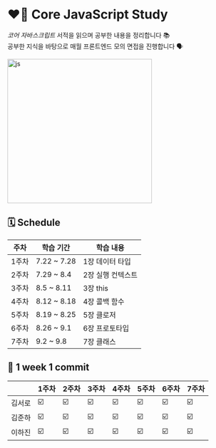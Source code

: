 # ❤️‍🔥 Core JavaScript Study
*코어 자바스크립트* 서적을 읽으며 공부한 내용을 정리합니다 📚  
공부한 지식을 바탕으로 매월 프론트엔드 모의 면접을 진행합니다 🗣️  

<img width="324" alt="js" src="https://github.com/user-attachments/assets/d445b24e-e10e-4324-a4a8-81b58ed70118">

## 🗓️ Schedule
|주차|학습 기간|학습 내용|
|--|--|--|
|1주차|7.22 ~ 7.28|1장 데이터 타입|
|2주차|7.29 ~ 8.4|2장 실행 컨텍스트|
|3주차|8.5 ~ 8.11|3장 this|
|4주차|8.12 ~ 8.18|4장 콜백 함수|
|5주차|8.19 ~ 8.25|5장 클로저|
|6주차|8.26 ~ 9.1|6장 프로토타입|
|7주차|9.2 ~ 9.8|7장 클래스|

## 📝 1 week 1 commit
| |1주차|2주차|3주차|4주차|5주차|6주차|7주차|
|--|--|--|--|--|--|--|--|
|김서로|☑️|☑️|☑️|☑️|☑️|☑️|☑️|
|김준하|☑️|☑️|☑️|☑️|☑️|☑️|☑️|
|이하진|☑️|☑️|☑️|☑️|☑️|☑️|☑️|
